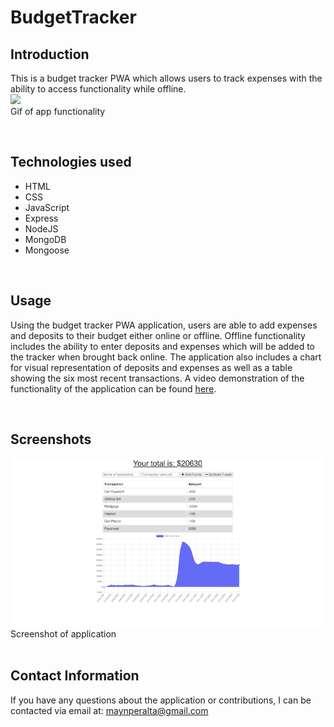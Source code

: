 # BudgetTracker

## Introduction
This is a budget tracker PWA which allows users to track expenses with the ability to access functionality while offline.
<br/>
![](public/assets/budgetdemo.gif)
<br/>
Gif of app functionality

<br/>

## Technologies used
* HTML
* CSS
* JavaScript
* Express
* NodeJS
* MongoDB
* Mongoose

<br/>

## Usage
Using the budget tracker PWA application, users are able to add expenses and deposits to their budget either online or offline. Offline functionality includes the ability to enter deposits and expenses which will be added to the tracker when brought back online. The application also includes a chart for visual representation of deposits and expenses as well as a table showing the six most recent transactions. A video demonstration of the functionality of the application can be found [here](https://youtu.be/ofnbPFjNUOY).

<br/>

## Screenshots

![](public/assets/budgetpwa.png)
<br/>
Screenshot of application
<br/>
<br/>

## Contact Information
If you have any questions about the application or contributions, I can be contacted via email at: <maynperalta@gmail.com>
<br/>
